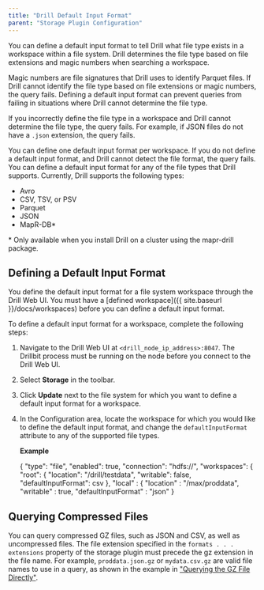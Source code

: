 ```yaml
---
title: "Drill Default Input Format"
parent: "Storage Plugin Configuration"
---
```

You can define a default input format to tell Drill what file type exists in a
workspace within a file system. Drill determines the file type based on file
extensions and magic numbers when searching a workspace.

Magic numbers are file signatures that Drill uses to identify Parquet files.
If Drill cannot identify the file type based on file extensions or magic
numbers, the query fails. Defining a default input format can prevent queries
from failing in situations where Drill cannot determine the file type.

If you incorrectly define the file type in a workspace and Drill cannot
determine the file type, the query fails. For example, if JSON files do not have a `.json` extension, the query fails.

You can define one default input format per workspace. If you do not define a
default input format, and Drill cannot detect the file format, the query
fails. You can define a default input format for any of the file types that
Drill supports. Currently, Drill supports the following types:

  * Avro
  * CSV, TSV, or PSV
  * Parquet
  * JSON
  * MapR-DB*

\* Only available when you install Drill on a cluster using the mapr-drill package.

## Defining a Default Input Format

You define the default input format for a file system workspace through the
Drill Web UI. You must have a [defined workspace]({{ site.baseurl }}/docs/workspaces) before you can define a
default input format.

To define a default input format for a workspace, complete the following
steps:

  1. Navigate to the Drill Web UI at `<drill_node_ip_address>:8047`. The Drillbit process must be running on the node before you connect to the Drill Web UI.
  2. Select **Storage** in the toolbar.
  3. Click **Update** next to the file system for which you want to define a default input format for a workspace.
  4. In the Configuration area, locate the workspace for which you would like to define the default input format, and change the `defaultInputFormat` attribute to any of the supported file types.

     **Example**
     
        {
          "type": "file",
          "enabled": true,
          "connection": "hdfs://",
          "workspaces": {
            "root": {
              "location": "/drill/testdata",
              "writable": false,
              "defaultInputFormat": csv
          },
          "local" : {
            "location" : "/max/proddata",
            "writable" : true,
            "defaultInputFormat" : "json"
        }

## Querying Compressed Files

You can query compressed GZ files, such as JSON and CSV, as well as uncompressed files. The file extension specified in the `formats . . . extensions` property of the storage plugin must precede the gz extension in the file name. For example, `proddata.json.gz` or `mydata.csv.gz` are valid file names to use in a query, as shown in the example in ["Querying the GZ File Directly"]({{site.baseurl"}}/docs/querying-plain-text-files/#query-the-gz-file-directly).
